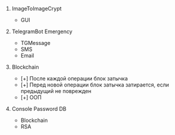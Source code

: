 1. ImageToImageCrypt
    * GUI
    

2. TelegramBot Emergency
    * TGMessage
    * SMS
    * Email


3. Blockchain
    * [+] После каждой операции блок затычка
    * [+] Перед новой операции блок затычка затирается, если предыдущий не поврежден
    * [+] ООП

 
4. Console Password DB
    * Blockchain
    * RSA